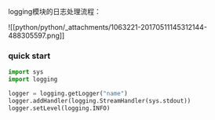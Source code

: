 
logging模块的日志处理流程：

![[python/python/_attachments/1063221-20170511145312144-488305597.png]]

### quick start
```python
import sys
import logging

logger = logging.getLogger("name")
logger.addHandler(logging.StreamHandler(sys.stdout))
logger.setLevel(logging.INFO)
```
